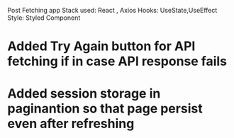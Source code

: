 Post Fetching app
Stack used: React , Axios
Hooks: UseState,UseEffect
Style: Styled Component

# Added Try Again button for API fetching if in case API response fails

# Added session storage in paginantion so that page persist even after refreshing
